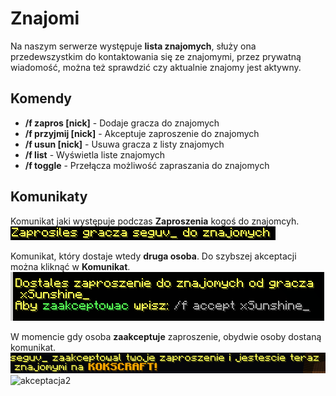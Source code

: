 # Znajomi
Na naszym serwerze występuje **lista znajomych**, służy ona przedewszystkim do kontaktowania się ze znajomymi, przez prywatną wiadomość, można też sprawdzić czy aktualnie znajomy jest aktywny.

## Komendy 

- **/f zapros [nick]** - Dodaje gracza do znajomych
- **/f przyjmij [nick]** - Akceptuje zaproszenie do znajomych
- **/f usun [nick]** - Usuwa gracza z listy znajomych
- **/f list** - Wyświetla liste znajomych
- **/f toggle** - Przełącza możliwość zapraszania do znajomych

## Komunikaty

Komunikat jaki występuje podczas **Zaproszenia** kogoś do znajomcyh.
![Wyslanie](/assets/friends/f-zaproszenia-1.png)

Komunikat, który dostaje wtedy **druga osoba**. Do szybszej akceptacji można kliknąć w **Komunikat**.
![Dostaje](/assets/friends/f-zaproszenia-2.png)

W momencie gdy osoba **zaakceptuje** zaproszenie, obydwie osoby dostaną komunikat. 
![akceptacja](/assets/friends/f-zaproszenia-3.png)
![akceptacja2]()

